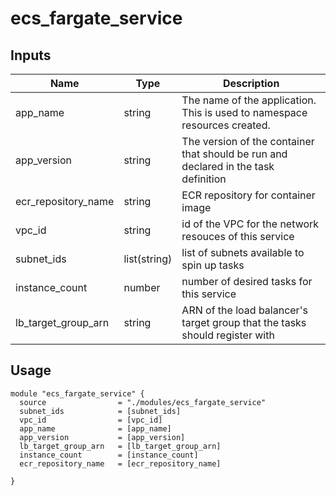 # ecs_fargate_service

## Inputs
| Name | Type | Description |
| ---- | ---- | ----------- | 
| app_name | string | The name of the application. This is used to namespace resources created. |
| app_version | string | The version of the container that should be run and declared in the task definition |
| ecr_repository_name | string | ECR repository for container image | 
| vpc_id | string | id of the VPC for the network resouces of this service |
| subnet_ids | list(string) | list of subnets available to spin up tasks |
| instance_count | number | number of desired tasks for this service  |
| lb_target_group_arn | string | ARN of the load balancer's target group that the tasks should register with | 


## Usage

```hcl
module "ecs_fargate_service" {
  source                = "./modules/ecs_fargate_service"
  subnet_ids            = [subnet_ids]
  vpc_id                = [vpc_id]
  app_name              = [app_name]
  app_version           = [app_version]
  lb_target_group_arn   = [lb_target_group_arn]
  instance_count        = [instance_count]
  ecr_repository_name   = [ecr_repository_name]

}

```